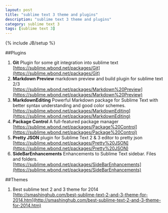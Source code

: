 ```yaml
---
layout: post
title: "sublime text 3 theme and plugins"
description: "sublime text 3 theme and plugins"
category: sublime text 3 
tags: [sublime text 3]
---
```

{% include JB/setup %}

##Plugins
1. **Git**  Plugin for some git integration into sublime text       
[https://sublime.wbond.net/packages/Git](https://sublime.wbond.net/packages/Git)
2. **Markdown Preview**  markdown preview and build plugin for sublime text 2/3  
[https://sublime.wbond.net/packages/Markdown%20Preview](https://sublime.wbond.net/packages/Markdown%20Preview)
3. **Markdown​Editing** Powerful Markdown package for Sublime Text with better syntax understanding and good color schemes.       
[https://sublime.wbond.net/packages/MarkdownEditing](https://sublime.wbond.net/packages/MarkdownEditing)
4. **Package Control** A full-featured package manager         
[https://sublime.wbond.net/packages/Package%20Control](https://sublime.wbond.net/packages/Package%20Control)
5. **Pretty JSON**  plugin for Sublime Text 2 & 3 editor to pretty json      
[https://sublime.wbond.net/packages/Pretty%20JSON](https://sublime.wbond.net/packages/Pretty%20JSON)
6. **Side​Bar​Enhancements** Enhancements to Sublime Text sidebar. Files and folders.           
[https://sublime.wbond.net/packages/SideBarEnhancements](https://sublime.wbond.net/packages/SideBarEnhancements)

##Themes
1. Best sublime text 2 and 3 theme for 2014   [http://smashinghub.com/best-sublime-text-2-and-3-theme-for-2014.htm](http://smashinghub.com/best-sublime-text-2-and-3-theme-for-2014.htm)
